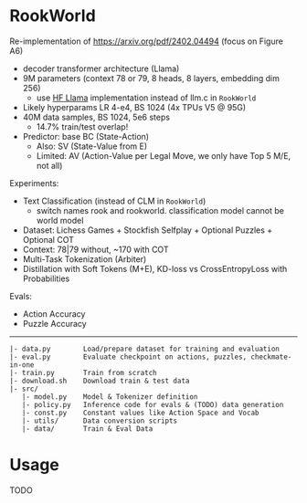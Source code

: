 # RookWorld

Re-implementation of https://arxiv.org/pdf/2402.04494 (focus on Figure A6)
- decoder transformer architecture (Llama)
- 9M parameters (context 78 or 79, 8 heads, 8 layers, embedding dim 256)
  - use [HF Llama](https://huggingface.co/docs/transformers/v4.44.2/en/model_doc/llama2#transformers.LlamaForSequenceClassification) implementation instead of llm.c in `RookWorld`
- Likely hyperparams LR 4-e4, BS 1024 (4x TPUs V5 @ 95G)
- 40M data samples, BS 1024, 5e6 steps
  - 14.7% train/test overlap!
- Predictor: base BC (State-Action)
  - Also: SV (State-Value from E)
  - Limited: AV (Action-Value per Legal Move, we only have Top 5 M/E, not all)

Experiments:
- Text Classification (instead of CLM in `RookWorld`)
  - switch names rook and rookworld. classification model cannot be world model
- Dataset: Lichess Games + Stockfish Selfplay + Optional Puzzles + Optional COT
- Context: 78|79 without, ~170 with COT
- Multi-Task Tokenization (Arbiter)
- Distillation with Soft Tokens (M+E), KD-loss vs CrossEntropyLoss with Probabilities

Evals:
- Action Accuracy
- Puzzle Accuracy

--- 

```
|- data.py        Load/prepare dataset for training and evaluation
|- eval.py        Evaluate checkpoint on actions, puzzles, checkmate-in-one
|- train.py       Train from scratch
|- download.sh    Download train & test data
|- src/
   |- model.py    Model & Tokenizer definition
   |- policy.py   Inference code for evals & (TODO) data generation
   |- const.py    Constant values like Action Space and Vocab
   |- utils/      Data conversion scripts
   |- data/       Train & Eval Data
```

# Usage

TODO